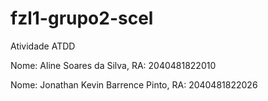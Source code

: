 # fzl1-grupo2-scel
Atividade ATDD

Nome: Aline Soares da Silva, RA: 2040481822010

Nome: Jonathan Kevin Barrence Pinto, RA: 2040481822026
